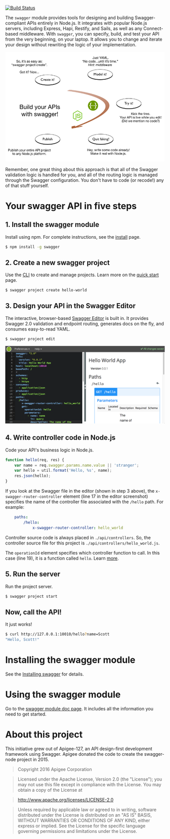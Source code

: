 [![Build Status](https://travis-ci.org/swagger-api/swagger-node.svg?branch=master)](https://travis-ci.org/swagger-api/swagger-node)

The `swagger` module provides tools for designing and building Swagger-compliant APIs entirely in Node.js. It integrates with popular Node.js servers, including Express, Hapi, Restify, and Sails, as well as any Connect-based middleware. With `swagger`, you can specify, build, and test your API from the very beginning, on your laptop. It allows you to change and iterate your design without rewriting the logic of your implementation.

![alt text](./docs/images/overview2.png)


Remember, one great thing about this approach is that all of the Swagger validation logic is handled for you, and all of the routing logic is managed through the Swagger configuration. You don't have to code (or recode!) any of that stuff yourself.

# Your swagger API in five steps

## 1. Install the swagger module

Install using npm. For complete instructions, see the [install](./docs/install.md) page.

```bash
$ npm install -g swagger
```

## 2. Create a new swagger project

Use the [CLI](./docs/cli.md) to create and manage projects. Learn more on the [quick start](./docs/quick-start.md) page.

```bash
$ swagger project create hello-world
```

## 3. Design your API in the Swagger Editor

The interactive, browser-based [Swagger Editor](http://editor.swagger.io/) is built in. It provides Swagger 2.0 validation and endpoint routing, generates docs on the fly, and consumes easy-to-read YAML.

```bash
$ swagger project edit
```

![screenshot of project editor](./docs/images/project-editor.png)

## 4. Write controller code in Node.js

Code your API's business logic in Node.js.

```js
function hello(req, res) {
    var name = req.swagger.params.name.value || 'stranger';
    var hello = util.format('Hello, %s', name);
    res.json(hello);
}
```

If you look at the Swagger file in the editor (shown in step 3 above), the `x-swagger-router-controller` element (line 17 in the editor screenshot) specifies the name of the controller file associated with the `/hello` path. For example:

```yaml
    paths:
        /hello:
            x-swagger-router-controller: hello_world
```

Controller source code is always placed in `./api/controllers`. So, the controller source file for this project is `./api/controllers/hello_world.js`.

The `operationId` element specifies which controller function to call. In this case (line 19), it is a function called `hello`. Learn [more](./docs/controllers.md).

## 5. Run the server

Run the project server.

```bash
$ swagger project start
```

## Now, call the API!

It just works!

```bash
$ curl http://127.0.0.1:10010/hello?name=Scott
"Hello, Scott!"
```

# <a name="installation"></a>Installing the swagger module

See the [Installing swagger](./docs/install.md) for details.

# <a name="using"></a>Using the swagger module

Go to the [swagger module doc page](./docs/README.md). It includes all the information you need to get started.

# <a name="about"></a>About this project

This initiative grew out of Apigee-127, an API design-first development framework using Swagger.
Apigee donated the code to create the swagger-node project in 2015.

 >Copyright 2016 Apigee Corporation

 >Licensed under the Apache License, Version 2.0 (the "License");
 you may not use this file except in compliance with the License.
 You may obtain a copy of the License at

 >http://www.apache.org/licenses/LICENSE-2.0

 >Unless required by applicable law or agreed to in writing, software
 distributed under the License is distributed on an "AS IS" BASIS,
 WITHOUT WARRANTIES OR CONDITIONS OF ANY KIND, either express or implied.
 See the License for the specific language governing permissions and
 limitations under the License.
